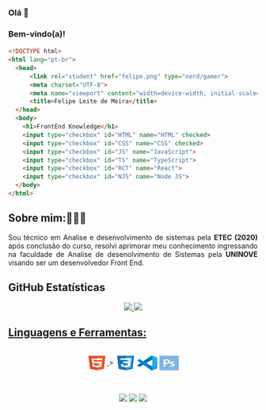 ### Olá 👋

### Bem-vindo(a)!

```HTML
<!DOCTYPE html>
<html lang="pt-br">
  <head>
      <link rel="student" href="felipe.png" type="nerd/gamer">
      <meta charset="UTF-8">
      <meta name="viewport" content="width=device-width, initial-scale=1.0">
      <title>Felipe Leite de Meira</title>
  </head>
  <body>
    <h1>FrontEnd Knowledge</h1>
    <input type="checkbox" id="HTML" name="HTML" checked>
    <input type="checkbox" id="CSS" name="CSS" checked>
    <input type="checkbox" id="JS" name="JavaScript">
    <input type="checkbox" id="TS" name="TypeScript">
    <input type="checkbox" id="RCT" name="React">
    <input type="checkbox" id="NJS" name="Node JS">
  </body>
</html>
```
## Sobre mim:👩🏼‍💻
<p><div align='justify'>

  Sou técnico em Analise e desenvolvimento de sistemas pela <strong>ETEC (2020)</strong> após conclusão do curso, resolvi aprimorar meu conhecimento ingressando na faculdade de Analise de desenolvimento de Sistemas pela <strong>UNINOVE</strong> visando ser um desenvolvedor Front End.
<br></div></p>

## GitHub Estatísticas
<div align="center">
  <a href="https://github.com/">
  <img height="160em" src="https://github-readme-stats.vercel.app/api?username=7FelipeLeite&show_icons=true&theme=dark&include_all_commits=true&count_private=true">
  <img height="160em" src="https://github-readme-stats.vercel.app/api/top-langs/?username=7FelipeLeite&layout=compact&langs_count=7&theme=dark">
</div>

## Linguagens e Ferramentas:
<div style="display: inline_block" align="center"><br>
  <a href="https://github.com/7FelipeLeite/html-css">
  <img align="center" alt="felipe-HTML" height="30" width="40" src="https://raw.githubusercontent.com/devicons/devicon/master/icons/html5/html5-original.svg">
  </a>>
  <img align="center" alt="felipe-CSS" height="30" width="40" src="https://raw.githubusercontent.com/devicons/devicon/master/icons/css3/css3-original.svg">
  <img align="center" alt="felipe-JS" height="30" width="40" src="https://github.com/devicons/devicon/blob/master/icons/vscode/vscode-original.svg">
  <img align="center" alt="felipe-PS" height="30" width="40" src="https://github.com/devicons/devicon/blob/master/icons/photoshop/photoshop-plain.svg">
  </div>
  

##
<div style="display: inline_block" align="center"><br>
  <a href ="mailto:felipeleitectt@gmail.com"><img src="https://img.shields.io/badge/Gmail-D14836?style=for-the-badge&logo=gmail&logoColor=white" target="_blank"></a>
  <a href="https://www.linkedin.com/in/felipe-leite-247582278/" target="_blank"><img src="https://img.shields.io/badge/-LinkedIn-%230077B5?style=for-the-badge&logo=linkedin&logoColor=white" target="_blank"></a>
  <a href="felipeleitectt@hotmail.com" target="_blank"><img src="https://img.shields.io/badge/Microsoft_Outlook-0078D4?style=for-the-badge&logo=microsoft-outlook&logoColor=white" target="_blank"></a> 
</div
